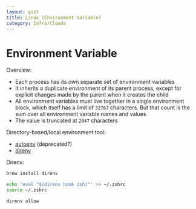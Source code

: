 ```yaml
---
layout: gist
title: Linux (Environment Variable)
category: Infra/Clouds
---
```


# Environment Variable

Overview:
- Each process has its own separate set of environment variables
- It inherits a duplicate environment of its parent process, except for explicit changes made by the parent when it creates the child
- All environment variables must live together in a single environment block, which itself has a limit of `32767` characters. But that count is the sum over all environment variable names and values
- The value is truncated at `2047` characters

Directory-based/local environment tool:
- [autoenv](https://github.com/kennethreitz/autoenv) (deprecated?)
- [direnv](https://direnv.net/)

Direnv:
```bash
brew install direnv

echo 'eval "$(direnv hook zsh)"' >> ~/.zshrc
source ~/.zshrc

direnv allow
```